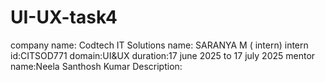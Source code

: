 # UI-UX-task4
company name: Codtech IT Solutions 
name: SARANYA M ( intern)
intern id:CITSOD771
domain:UI&UX
duration:17 june 2025 to 17 july 2025
mentor name:Neela Santhosh Kumar 
Description:
